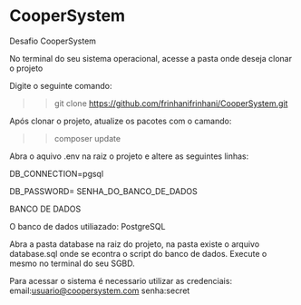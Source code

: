 # CooperSystem
Desafio CooperSystem

No terminal do seu sistema operacional, acesse a pasta onde deseja clonar o projeto

Digite o seguinte comando:

>> git clone https://github.com/frinhanifrinhani/CooperSystem.git

Após clonar o projeto, atualize os pacotes com o camando:

>> composer update

Abra o aquivo .env na raiz o projeto e altere as seguintes linhas:

DB_CONNECTION=pgsql

DB_PASSWORD= SENHA_DO_BANCO_DE_DADOS 

BANCO DE DADOS

O banco de dados utiliazado: PostgreSQL 

Abra a pasta database na raiz do projeto, na pasta existe o arquivo database.sql onde se econtra o script do banco de dados.
Execute o mesmo no terminal do seu SGBD.

Para acessar o sistema é necessario utilizar as credenciais:
email:usuario@coopersystem.com
senha:secret
